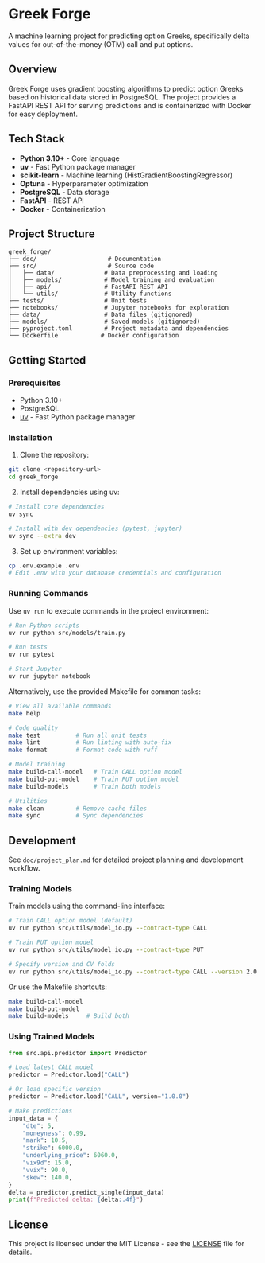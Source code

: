 # Greek Forge

A machine learning project for predicting option Greeks, specifically delta values for out-of-the-money (OTM) call and put options.

## Overview

Greek Forge uses gradient boosting algorithms to predict option Greeks based on historical data stored in PostgreSQL. The project provides a FastAPI REST API for serving predictions and is containerized with Docker for easy deployment.

## Tech Stack

- **Python 3.10+** - Core language
- **uv** - Fast Python package manager
- **scikit-learn** - Machine learning (HistGradientBoostingRegressor)
- **Optuna** - Hyperparameter optimization
- **PostgreSQL** - Data storage
- **FastAPI** - REST API
- **Docker** - Containerization

## Project Structure

```
greek_forge/
├── doc/                    # Documentation
├── src/                    # Source code
│   ├── data/              # Data preprocessing and loading
│   ├── models/            # Model training and evaluation
│   ├── api/               # FastAPI REST API
│   └── utils/             # Utility functions
├── tests/                 # Unit tests
├── notebooks/             # Jupyter notebooks for exploration
├── data/                  # Data files (gitignored)
├── models/                # Saved models (gitignored)
├── pyproject.toml         # Project metadata and dependencies
└── Dockerfile            # Docker configuration
```

## Getting Started

### Prerequisites

- Python 3.10+
- PostgreSQL
- [uv](https://docs.astral.sh/uv/) - Fast Python package manager

### Installation

1. Clone the repository:
```bash
git clone <repository-url>
cd greek_forge
```

2. Install dependencies using uv:
```bash
# Install core dependencies
uv sync

# Install with dev dependencies (pytest, jupyter)
uv sync --extra dev
```

3. Set up environment variables:
```bash
cp .env.example .env
# Edit .env with your database credentials and configuration
```

### Running Commands

Use `uv run` to execute commands in the project environment:
```bash
# Run Python scripts
uv run python src/models/train.py

# Run tests
uv run pytest

# Start Jupyter
uv run jupyter notebook
```

Alternatively, use the provided Makefile for common tasks:
```bash
# View all available commands
make help

# Code quality
make test          # Run all unit tests
make lint          # Run linting with auto-fix
make format        # Format code with ruff

# Model training
make build-call-model   # Train CALL option model
make build-put-model    # Train PUT option model
make build-models       # Train both models

# Utilities
make clean         # Remove cache files
make sync          # Sync dependencies
```

## Development

See `doc/project_plan.md` for detailed project planning and development workflow.

### Training Models

Train models using the command-line interface:

```bash
# Train CALL option model (default)
uv run python src/utils/model_io.py --contract-type CALL

# Train PUT option model
uv run python src/utils/model_io.py --contract-type PUT

# Specify version and CV folds
uv run python src/utils/model_io.py --contract-type CALL --version 2.0.0 --cv-folds 10
```

Or use the Makefile shortcuts:
```bash
make build-call-model
make build-put-model
make build-models     # Build both
```

### Using Trained Models

```python
from src.api.predictor import Predictor

# Load latest CALL model
predictor = Predictor.load("CALL")

# Or load specific version
predictor = Predictor.load("CALL", version="1.0.0")

# Make predictions
input_data = {
    "dte": 5,
    "moneyness": 0.99,
    "mark": 10.5,
    "strike": 6000.0,
    "underlying_price": 6060.0,
    "vix9d": 15.0,
    "vvix": 90.0,
    "skew": 140.0,
}
delta = predictor.predict_single(input_data)
print(f"Predicted delta: {delta:.4f}")
```

## License

This project is licensed under the MIT License - see the [LICENSE](LICENSE) file for details.
